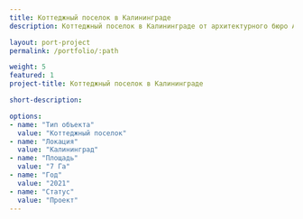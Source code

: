 ```yaml
---
title: Коттеджный поселок в Калининграде
description: Коттеджный поселок в Калининграде от архитектурного бюро А510. Индивидуальное проектирование на заказ.

layout: port-project
permalink: /portfolio/:path

weight: 5
featured: 1
project-title: Коттеджный поселок в Калининграде

short-description: 

options:
- name: "Тип объекта"
  value: "Коттеджный поселок"
- name: "Локация"
  value: "Калининград"
- name: "Площадь"
  value: "7 Га"
- name: "Год"
  value: "2021"
- name: "Статус"
  value: "Проект"
---
```

